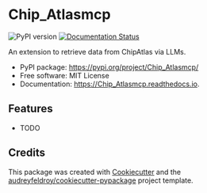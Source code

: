 # Chip_Atlasmcp

![PyPI version](https://img.shields.io/pypi/v/Chip_Atlasmcp.svg)
[![Documentation Status](https://readthedocs.org/projects/Chip_Atlasmcp/badge/?version=latest)](https://Chip_Atlasmcp.readthedocs.io/en/latest/?version=latest)

An extension to retrieve data from ChipAtlas via LLMs.

* PyPI package: https://pypi.org/project/Chip_Atlasmcp/
* Free software: MIT License
* Documentation: https://Chip_Atlasmcp.readthedocs.io.

## Features

* TODO

## Credits

This package was created with [Cookiecutter](https://github.com/audreyfeldroy/cookiecutter) and the [audreyfeldroy/cookiecutter-pypackage](https://github.com/audreyfeldroy/cookiecutter-pypackage) project template.
